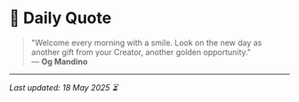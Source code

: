 # 📜 Daily Quote

> "Welcome every morning with a smile. Look on the new day as another gift from your Creator, another golden opportunity."  
> — **Og Mandino**

---

_Last updated: 18 May 2025 ⏳_
